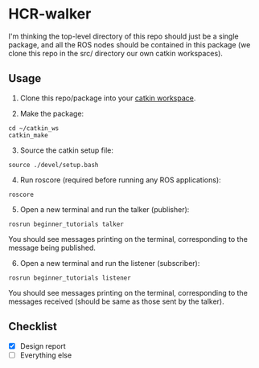 # HCR-walker
I'm thinking the top-level directory of this repo should just be a single package, and all the ROS nodes should be contained in this package (we clone this repo in the src/ directory our own catkin workspaces).

## Usage
1. Clone this repo/package into your [catkin workspace](http://wiki.ros.org/catkin/Tutorials/create_a_workspace).

2. Make the package: 
```
cd ~/catkin_ws
catkin_make
```

3. Source the catkin setup file:
```
source ./devel/setup.bash
```

4. Run roscore (required before running any ROS applications):
```
roscore
```

5. Open a new terminal and run the talker (publisher):
```
rosrun beginner_tutorials talker
```
You should see messages printing on the terminal, corresponding to the message being published.

6. Open a new terminal and run the listener (subscriber):
```
rosrun beginner_tutorials listener
```
You should see messages printing on the terminal, corresponding to the messages received (should be same as those sent by the talker).

## Checklist
- [x] Design report
- [ ] Everything else
